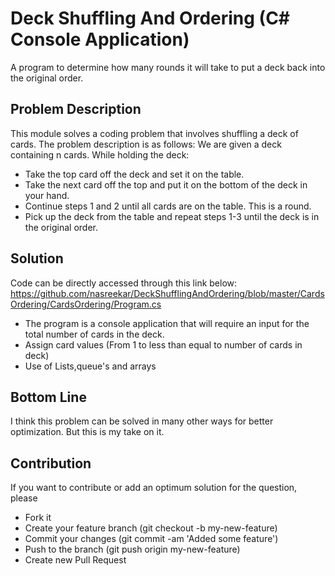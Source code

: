 # Deck Shuffling And Ordering (C# Console Application)
A program to determine how many rounds it will take to put a deck back into the original order.

## Problem Description

This module solves a coding problem that involves shuffling a deck of cards.  The problem description is as follows:
We are given a deck containing n cards.  While holding the deck:
* Take the top card off the deck and set it on the table.
* Take the next card off the top and put it on the bottom of the deck in your hand.
* Continue steps 1 and 2 until all cards are on the table.  This is a round.
* Pick up the deck from the table and repeat steps 1-3 until the deck is in the original order.
    
## Solution
Code can be directly accessed through this link below: https://github.com/nasreekar/DeckShufflingAndOrdering/blob/master/CardsOrdering/CardsOrdering/Program.cs

* The program is a console application that will require an input for the total number of cards in the deck.
* Assign card values (From 1 to less than equal to number of cards in deck)
* Use of Lists,queue's and arrays

## Bottom Line
I think this problem can be solved in many other ways for better optimization. But this is my take on it.

## Contribution
If you want to contribute or add an optimum solution for the question, please 
* Fork it
* Create your feature branch (git checkout -b my-new-feature)
* Commit your changes (git commit -am 'Added some feature')
* Push to the branch (git push origin my-new-feature)
* Create new Pull Request

